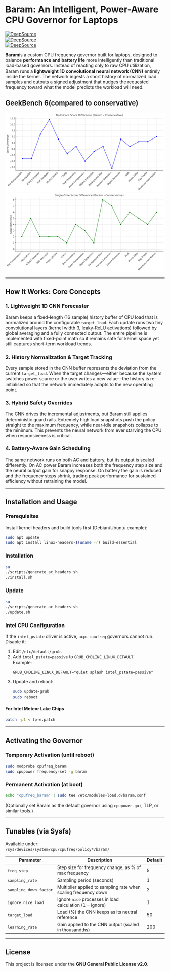 # Baram: An Intelligent, Power-Aware CPU Governor for Laptops

[![DeepSource](https://app.deepsource.com/gh/gg582/laputil.svg/?label=code+coverage&show_trend=true&token=TI2tAytzI2P2dcKbncHMTzfG)](https://app.deepsource.com/gh/gg582/laputil/)  
[![DeepSource](https://app.deepsource.com/gh/gg582/laputil.svg/?label=active+issues&show_trend=true&token=TI2tAytzI2P2dcKbncHMTzfG)](https://app.deepsource.com/gh/gg582/laputil/)  
[![DeepSource](https://app.deepsource.com/gh/gg582/laputil.svg/?label=resolved+issues&show_trend=true&token=TI2tAytzI2P2dcKbncHMTzfG)](https://app.deepsource.com/gh/gg582/laputil/)  

**Baram**is a custom CPU frequency governor built for laptops, designed to balance **performance and battery life** more intelligently than traditional load-based governors.
Instead of reacting only to raw CPU utilization, Baram runs a **lightweight 1D convolutional neural network (CNN)** entirely inside the kernel. The network ingests a short history of normalized load samples and outputs a signed adjustment that nudges the requested frequency toward what the model predicts the workload will need.

## GeekBench 6(compared to conservative)
![Comparison](./imgs/geekbench-compared-to-conservative.png)
![Comparison_SC](./imgs/geekbench-compared-to-conservative-sc.png)

---

## How It Works: Core Concepts

### 1. Lightweight 1D CNN Forecaster
Baram keeps a fixed-length (16 sample) history buffer of CPU load that is normalized around the configurable `target_load`. Each update runs two tiny convolutional layers (kernel width 3, leaky-ReLU activations) followed by global averaging and a fully connected output. The entire pipeline is implemented with fixed-point math so it remains safe for kernel space yet still captures short-term workload trends.

### 2. History Normalization & Target Tracking
Every sample stored in the CNN buffer represents the deviation from the current `target_load`. When the target changes—either because the system switches power source or the user writes a new value—the history is re-initialised so that the network immediately adapts to the new operating point.

### 3. Hybrid Safety Overrides
The CNN drives the incremental adjustments, but Baram still applies deterministic guard rails. Extremely high load snapshots push the policy straight to the maximum frequency, while near-idle snapshots collapse to the minimum. This prevents the neural network from ever starving the CPU when responsiveness is critical.

### 4. Battery-Aware Gain Scheduling
The same network runs on both AC and battery, but its output is scaled differently. On AC power Baram increases both the frequency step size and the neural output gain for snappy response. On battery the gain is reduced and the frequency steps shrink, trading peak performance for sustained efficiency without retraining the model.

---

## Installation and Usage

### Prerequisites
Install kernel headers and build tools first (Debian/Ubuntu example):  
```bash
sudo apt update
sudo apt install linux-headers-$(uname -r) build-essential
```

### Installation
```bash
su
./scripts/generate_ac_headers.sh
./install.sh
```

### Update
```bash
su
./scripts/generate_ac_headers.sh
./update.sh
```

### Intel CPU Configuration
If the `intel_pstate` driver is active, `acpi-cpufreq` governors cannot run. Disable it:  

1. Edit `/etc/default/grub`.  
2. Add `intel_pstate=passive` to `GRUB_CMDLINE_LINUX_DEFAULT`.  
   Example:  
   ```
   GRUB_CMDLINE_LINUX_DEFAULT="quiet splash intel_pstate=passive"
   ```
3. Update and reboot:  
   ```bash
   sudo update-grub
   sudo reboot
   ```

#### For Intel Meteor Lake Chips
```bash
patch -p1 < lp-e.patch
```

---

## Activating the Governor

### Temporary Activation (until reboot)
```bash
sudo modprobe cpufreq_baram
sudo cpupower frequency-set -g baram
```

### Permanent Activation (at boot)
```bash
echo "cpufreq_baram" | sudo tee /etc/modules-load.d/baram.conf
```
(Optionally set Baram as the default governor using `cpupower-gui`, TLP, or similar tools.)

---

## Tunables (via Sysfs)

Available under:  
`/sys/devices/system/cpu/cpufreq/policy*/baram/`

| Parameter              | Description                                                          | Default |
| ---------------------- | -------------------------------------------------------------------- | ------- |
| `freq_step`            | Step size for frequency change, as % of max frequency               | 5       |
| `sampling_rate`        | Sampling period (seconds)                                           | 1       |
| `sampling_down_factor` | Multiplier applied to sampling rate when scaling frequency down     | 2       |
| `ignore_nice_load`     | Ignore `nice` processes in load calculation (1 = ignore)            | 1       |
| `target_load`          | Load (%) the CNN keeps as its neutral reference                     | 50      |
| `learning_rate`        | Gain applied to the CNN output (scaled in thousandths)              | 200     |

---

## License
This project is licensed under the **GNU General Public License v2.0**.  
